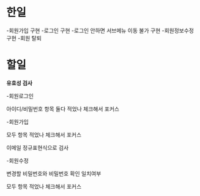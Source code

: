 # 한일
-회원가입 구현
-로그인 구현
-로그인 안하면 서브메뉴 이동 불가 구현
-회원정보수정 구현
-회원 탈퇴


# 할일
**유효성 검사**

-회원로그인

아이디/비밀번호 항목 둘다 적었나 체크해서 포커스


-회원가입

모두 항목 적었나 체크해서 포커스

이메일 정규표현식으로 검사


-회원수정

변경할 비밀번호와 비밀번호 확인 일치여부

모두 항목 적었나 체크해서 포커스

